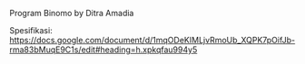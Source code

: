 Program Binomo
by Ditra Amadia

Spesifikasi:
https://docs.google.com/document/d/1mqODeKIMLjvRmoUb_XQPK7pOifJb-rma83bMuqE9C1s/edit#heading=h.xpkqfau994y5